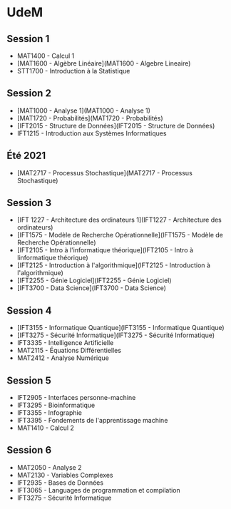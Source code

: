 # UdeM

## Session 1

- MAT1400 - Calcul 1
- [MAT1600 - Algèbre Linéaire](MAT1600 - Algebre Lineaire)
- STT1700 - Introduction à la Statistique

## Session 2

- [MAT1000 - Analyse 1](MAT1000 - Analyse 1)
- [MAT1720 - Probabilités](MAT1720 - Probabilités)
- [IFT2015 - Structure de Données](IFT2015 - Structure de Données)
- IFT1215 - Introduction aux Systèmes Informatiques

## Été 2021

- [MAT2717 - Processus Stochastique](MAT2717 - Processus Stochastique)

## Session 3

- [IFT 1227 - Architecture des ordinateurs 1](IFT1227 - Architecture des ordinateurs)
- [IFT1575 - Modèle de Recherche Opérationnelle](IFT1575 - Modèle de Recherche Opérationnelle)
- [IFT2105 - Intro à l'informatique théorique](IFT2105 - Intro à linformatique théorique)
- [IFT2125 - Introduction à l'algorithmique](IFT2125 - Introduction à l'algorithmique)
- [IFT2255 - Génie Logiciel](IFT2255 - Génie Logiciel)
- [IFT3700 - Data Science](IFT3700 - Data Science)

## Session 4

- [IFT3155 - Informatique Quantique](IFT3155 - Informatique Quantique)
- [IFT3275 - Sécurité Informatique](IFT3275 - Sécurité Informatique)
- IFT3335 - Intelligence Artificielle
- MAT2115 - Équations Différentielles
- MAT2412 - Analyse Numérique

## Session 5

- IFT2905 - Interfaces personne-machine
- IFT3295 - Bioinformatique
- IFT3355 - Infographie
- IFT3395 - Fondements de l'apprentissage machine
- MAT1410 - Calcul 2

## Session 6

- MAT2050 - Analyse 2
- MAT2130 - Variables Complexes
- IFT2935 - Bases de Données
- IFT3065 - Languages de programmation et compilation
- IFT3275 - Sécurité Informatique
